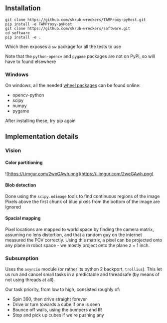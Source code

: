 Installation
------------

```
git clone https://github.com/skrub-wreckers/TAMProxy-pyHost.git
pip install -e TAMProxy-pyHost
git clone https://github.com/skrub-wreckers/software.git
cd software
pip install -e .
```

Which then exposes a `sw` package for all the tests to use

Note that the `python-opencv` and `pygame` packages are not on PyPI, so will have to found elsewhere


### Windows
On windows, all the needed [wheel packages](http://www.lfd.uci.edu/~gohlke/pythonlibs/) can be found online:

 * opencv-python
 * scipy
 * numpy
 * pygame

After installing these, try pip again

Implementation details
----------------------

### Vision
#### Color partitioning
![https://i.imgur.com/2weGAwh.png](https://i.imgur.com/2weGAwh.png)
#### Blob detection
Done using the `scipy.ndimage` tools to find continuous regions of the image
Pixels above the first chunk of blue pixels from the bottom of the image are ignored
#### Spacial mapping
Pixel locations are mapped to world space by finding the camera matrix, assuming no lens distortion, and that a random guy on the internet measured the FOV correctly. Using this matrix, a pixel can be projected onto any plane in robot space - we mostly project onto the plane z = 1 inch.

### Subsumption

Uses the `asyncio` module (or rather its python 2 backport, `trollius`). This let us run and cancel small tasks in a predictable and threadsafe (by means of not using threads at all).

Our task priority, from low to high, consisted roughly of:

 * Spin 360, then drive straight forever
 * Drive or turn towards a cube if one is seen
 * Bounce off walls, using the bumpers and IR
 * Stop and pick up cubes if we're pushing any
